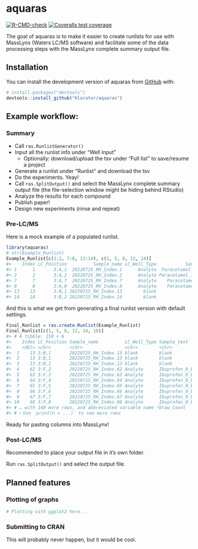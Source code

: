 
<!-- README.md is generated from README.Rmd. Please edit that file -->

# aquaras

<!-- badges: start -->

[![R-CMD-check](https://github.com/Klorator/aquaras/actions/workflows/R-CMD-check.yaml/badge.svg)](https://github.com/Klorator/aquaras/actions/workflows/R-CMD-check.yaml)
[![Coveralls test
coverage](https://coveralls.io/repos/github/Klorator/aquaras/badge.svg)](https://coveralls.io/r/Klorator/aquaras?branch=master)
<!-- badges: end -->

The goal of aquaras is to make it easier to create runlists for use with
MassLynx (Waters LC/MS software) and facilitate some of the data
processing steps with the MassLynx complete summary output file.

## Installation

You can install the development version of aquaras from
[GitHub](https://github.com/) with:

``` r
# install.packages("devtools")
devtools::install_github("Klorator/aquaras")
```

## Example workflow:

### Summary

-   Call `ras.RunlistGenerator()`
-   Input all the runlist info under “Well input”
    -   Optionally: download/upload the tsv under “Full list” to
        save/resume a project
-   Generate a runlist under “Runlist” and download the tsv
-   Do the experiments. Yeay!
-   Call `ras.SplitOutput()` and select the MassLynx complete summary
    output file (the file-selection window might be hiding behind
    RStudio)
-   Analyze the results for each compound
-   Publish paper!
-   Design new experiments (rinse and repeat)

### Pre-LC/MS

Here is a mock example of a populated runlist.

``` r
library(aquaras)
# str(Example_Runlist)
Example_Runlist[c(1:2, 7:8, 13:14), c(1, 5, 8, 12, 14)]
#>    Index LC_Position          Sample_name LC_Well_Type           Sample_text
#> 1      1       3:A,1  20220725_RH_Index.1      Analyte  Paracetamol_0_cell_1
#> 2      2       3:A,2  20220725_RH_Index.2      Analyte Paracetamol_15_cell_1
#> 7      7       3:A,7  20220725_RH_Index.7      Analyte    Paracetamol_0_STD_
#> 8      8       3:A,8  20220725_RH_Index.8      Analyte    Paracetamol_0_STD_
#> 13    13       3:B,1 20220725_RH_Index.13        blank                 blank
#> 14    14       3:B,2 20220725_RH_Index.14        blank                 blank
```

And this is what we get from generating a final runlist version with
default settings.

``` r
Final_Runlist = ras.create.Runlist(Example_Runlist)
Final_Runlist[c(1, 5, 8, 12, 14, 16)]
#> # A tibble: 150 × 6
#>    Index LC_Position Sample_name          LC_Well_Type Sample_text       Draw_…¹
#>    <dbl> <chr>       <chr>                <chr>        <chr>               <dbl>
#>  1    13 3:B,1       20220725_RH_Index.13 blank        blank                   1
#>  2    13 3:B,1       20220725_RH_Index.13 blank        blank                   2
#>  3    13 3:B,1       20220725_RH_Index.13 blank        blank                   3
#>  4    62 3:F,2       20220725_RH_Index.62 Analyte      Ibuprofen_0_bead_       1
#>  5    63 3:F,3       20220725_RH_Index.63 Analyte      Ibuprofen_0_bead_       1
#>  6    64 3:F,4       20220725_RH_Index.64 Analyte      Ibuprofen_0_bead_       1
#>  7    65 3:F,5       20220725_RH_Index.65 Analyte      Ibuprofen_0_bead_       1
#>  8    66 3:F,6       20220725_RH_Index.66 Analyte      Ibuprofen_0_bead_       1
#>  9    67 3:F,7       20220725_RH_Index.67 Analyte      Ibuprofen_0_bead_       1
#> 10    68 3:F,8       20220725_RH_Index.68 Analyte      Ibuprofen_0_bead_       1
#> # … with 140 more rows, and abbreviated variable name ¹​Draw_Count
#> # ℹ Use `print(n = ...)` to see more rows
```

Ready for pasting columns into MassLynx!

### Post-LC/MS

Recommended to place your output file in it’s own folder.

Run `ras.SplitOutput()` and select the output file.

## Planned features

### Plotting of graphs

``` r
# Plotting with ggplot2 here...
```

### Submitting to CRAN

This will probably never happen, but it would be cool.
